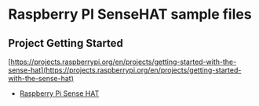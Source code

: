 # Raspberry PI SenseHAT sample files

## Project Getting Started

[https://projects.raspberrypi.org/en/projects/getting-started-with-the-sense-hat](https://projects.raspberrypi.org/en/projects/getting-started-with-the-sense-hat)


- [Raspberry Pi Sense HAT](http://pythonhosted.org/sense-hat/)
